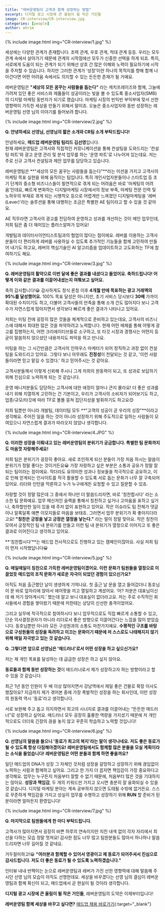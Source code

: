 ```yaml
---
title: "레버운영팀이 고객과 함께 성장하는 방법"
excerpt: 디지털 광고 시장에 큰 울림이 될 작은 거인들
image: CR-interview/CR-interview.jpg
categories: [people]
author: ahrim
---
```


{% include image.html img="CR-interview/1.jpg" %}

세상에는 다양한 관계가 존재합니다. 조력 관계, 우호 관계, 적대 관계 등등. 우리는 모두 관계 속에서 살아가기 때문에 관계의 시작점에선 모두가 신중한 선택을 하게 되죠. 특히, 서로에게 도움이 되는 관계가 되기 위해선 상호 간 많은 이해와 노력이 필요하기에 시작을 주저할 수 있습니다. 하지만 그러한 관계가 ‘성장’이란 하나의 목적지를 향해 함께 나아간다면 어떤 어려움 속에서도 의지할 수 있는 든든한 존재가 될 거예요.  

레버운영팀은 **"세상의 모든 꿈꾸는 사람들을 돕는다"** 라는 캐치프레이즈와 함께, 그늘에 가려져 있던 좋은 서비스와 제품들이 성공이라는 빛을 볼 수 있도록 중소사업자(SMB)의 디지털 마케팅 동반자가 되기로 했습니다. 마케팅 시장의 빈익빈 부익부에 맞서 선한 영향력이 가득한 세상을 만들기 위해서 말이죠. 오늘은 중소사업자와 동반 성장하는 레버운영팀 선영 님의 이야기를 들어보려 합니다.  

{% include image.html img="CR-interview/2.jpg" %}

**Q. 안녕하세요 선영님, 선영님의 짧은 소개와 CR팀 소개 부탁드립니다!**  

안녕하세요, **매드업 레버운영팀 팀리드 김선영**입니다.  
현재 레버운영팀은 고객사와 직접적인 커뮤니케이션을 통해 컨설팅을 도와드리는 '컨설팅 파트'와 광고 운영 관리 및 분석 업무를 하는 '운영 파트'로 나누어져 있는데요. 저는 주로 신규 고객사 컨설팅과 제안 업무를 담당하고 있습니다.  

레버운영팀은 **"세상의 모든 꿈꾸는 사람들을 돕는다"**라는 미션을 가지고 고객사의 마케팅 목표 실현을 위해 움직이는 팀입니다. 특히 개인사업자분들이나 스타트업 등 초기 단계의 중소형 비즈니스들이 필연적으로 겪게 되는 어려움은 바로 '마케팅의 어려움'인데요, 빠르게 변화하는 디지털마케팅 시장에서의 정보 부족, 마케팅 전문 인력 및 노하우의 부재로 겪게 되는 시행착오 등으로 어렵게만 느껴졌던 디지털마케팅을 '레버(Lever)'라는 솔루션을 통해 대행하는 조금은 특별한 AE 팀이라고 할 수 있을 것 같아요.  

AE 직무라면 고객사의 광고를 전담하여 운영하고 성과를 개선하는 것이 메인 업무인데, 저희 팀은 좀 더 재미있는 플러스알파가 있어요!  

개발팀과 데이터사이언티스트팀과의 협업이 많다는 점이에요. 레버를 이용하는 고객사분들이 더 편리하게 레버를 사용하실 수 있도록 추가적인 기능들을 함께 고민하여 만들어 내기도 하고요, 레버의 핵심기술인 AI 알고리즘을 업데이트하고 고도화하는 TF에 참여하기도 해요.  


{% include image.html img="CR-interview/3.jpg" %}


**Q. 레버운영팀의 활약으로 이번 달에 좋은 결과를 내셨다고 들었어요. 축하드립니다! 어떻게 이와 같은 결과를 이끌어내셨는지 여쭤보고 싶어요.**  

축하 감사합니다!😀 감사하게도 정식 론칭 이후 **4개월 만에 목표하는 광고 거래액의 95%를 달성했어요.** 100% 목표 달성은 아니지만, 초기 서비스 당시보다 **30배** 가까이 확대된 수치이기도 하고, 더불어 고객사들의 만족을 통해 소개 건도 많아지다 보니 고객 수가 자연스럽게 많아지면서 생각보다 빠르게 좋은 결과가 나타나고 있어요.  

저희는 미팅 전에 굉장히 많은 것들을 체계적으로 준비하고 있는데요, 고객사의 비즈니스에 대해서 최대한 많은 것을 파악하려고 노력합니다. 현재 어떤 매체를 통해 어떻게 광고를 집행하는지, 어떤 크리에이티브들로 소구하고, 또 타깃 시장과 경쟁사는 어떤지 등 굳이 말씀하지 않으셨던 내용까지도 파악을 하고 만나요.  

미팅을 하는 그 시간만큼은 고객사의 인하우스 마케터가 되어 정직하고 과장 없이 컨설팅을 도와드리고 있어요. 그렇다 보니 아무래도 **진정성**이 전달되는 것 같고, '이런 사람들이라면 믿고 맡길 수 있겠다.' 하고 믿어주시는 것 같아요.  

고객사분들께서 이렇게 신뢰해 주시니 그게 저희의 원동력이 되고, 또 성과로 보답하기 위해 진심으로 노력하게 되는 것 같습니다.  

운영 매니저분들도 담당하는 고객사에 대한 애정이 얼마나 큰지 몰라요! 더 좋은 성과를 내기 위해 치열하게 고민하는 건 기본이고, 우리가 고객사의 소비자가 되어보기도 하고, 업종/규모/타깃에 따라 TF로 똘똘 뭉쳐 집단지성을 발휘하기도 하고요😊  

저희 팀뿐만 아니라 개발팀, 데이터팀 모두 **"고객의 성공이 곧 우리의 성장"**이라고 생각해요. 주어진 일을 하는 것이 아니라 성장하기 위해 주도적으로 일하는 사람들이 모여있으니 자연스럽게 결과가 따라오지 않았나 생각합니다.  


{% include image.html img="CR-interview/4.JPG" %}


**Q. 이러한 성장을 이뤄내고 있는 레버운영팀의 분위기가 궁금합니다. 특별한 팀 문화까지도 마음껏 자랑해주세요!**  

저희 팀은 분위기가 굉장히 좋아요. 새로 조인하게 되신 분들이 가장 처음 하시는 말씀이 분위기가 정말 좋다는 것이거든요😀 가장 자랑하고 싶은 부분은 소통과 공유가 정말 잘 되는 팀이라는 점이에요. 작더라도 유의미한 성과나 정보들을 적극적으로 공유하고, 이로 인해 얻게되는 인사이트를 적극 활용할 수 있도록 서로 돕는 문화가 너무 잘 구축되어 있어요. 리더와 인턴을 막론하고 누가 누구에게든 요청할 수 있고 질문할 수 있죠.  

자랑할 것이 정말 많은데 그 중에서 하나만 더 말씀드리자면, 바로 '칭찬합시다' 라는 소소한 팀 문화예요. 업무 메신저인 슬랙을 통해서 칭찬하고 싶거나 고마움을 표하고 싶거나, 축하할만한 일이 있을 때 주저 없이 표현하고 있어요. 작은 이슈라도 팀 전체가 댓글이나 알록달록 예쁜 이모지들로 마음을 보태죠. 그러면서 업무 분위기가 확 좋아지더라고요! **"칭찬은 긍정을 낳고 긍정은 열정을 낳는다."** 라는 말이 정말 맞아요. 작은 칭찬이 모여서 긍정적인 팀 내 분위기를 만들고 이런 팀 내 분위기가 열정으로 이어지고 또 좋은 결과로 이어진다고 생각하고 있어요.

**'칭찬합시다'**는 매드업 전사적으로도 진행하고 있는 캠페인이잖아요. 사실 저희 팀이 먼저 시작했답니다😀


{% include image.html img="CR-interview/5.jpg" %}


**Q. 매일매일이 칭찬으로 가득한 레버운영팀이겠어요. 이런 문화가 팀원들을 열정으로 이끌었듯 매드업의 조직 문화가 새로운 자극이 되었던 경험이 있으신가요?**  

아직도 처음 출근했던 날이 생생하게 기억나요. 첫 출근 날 문을 열고 들어갔더니 동호님이 문 바로 앞자리에 앉아서 에어팟을 끼고 열일하고 계셨어요. ‘어? 저분은 대표님이신데 왜 저기 앉아계시지.’ 했는데 알고 보니 대표실이 없더라고요. 저는 주로 수직적인 회사들에서 경험을 쌓아왔기 때문에 저한테는 상당히 신선한 충격이었어요.  

그리고 실무에 적극적으로 참여하시다 보니 업무적으로도 직접 빠르게 소통할 수 있고, 단순 의사결정권자가 아니라 리더로서 좋은 방향으로 이끌어간다는 느낌을 많이 받았습니다. 동호님뿐만 아니라 모든 구성원과의 소통도 마찬가지예요. **수평적인 구조를 바탕으로 구성원들의 성장을 독려하고 이끄는 문화이기 때문에 저 스스로도 나태해지지 않기 위해 매일 자극받고 있는 것 같습니다.**  


**Q. 그렇다면 앞으로 선영님은 '매드러너'로서 어떤 성장을 하고 싶으신가요?**  

저는 제 개인 목표를 달성하는 데 급급한 성장은 하고 싶지 않아요.  

**동료들과 함께 동반 성장하는 것**이 매드러너로서 제가 성장하고자 하는 방향이라고 할 수 있을 것 같습니다.  

최근 1년 동안 인원이 두 배 이상 많아지면서 강남역에서 제일 좋은 건물로 확장 이사도 했잖아요? 지금까지 제가 겪어본 중에 가장 폭발적인 성장을 하는 회사인데, 이런 성장의 원동력 역시 '동료'라고 생각합니다.  

서로 보완해 주고 돕고 의지하면서 최고의 시너지로 결과를 이끌어내는 “든든한 매드러너”로 성장하고 싶어요. 매드러너 모두 굉장히 훌륭한 역량을 가지셨기 때문에 저 개인적으로도 더더욱 긴장의 끊을 놓지 않고 꾸준히 학습하고 노력할 것입니다!


{% include image.html img="CR-interview/6.jpg" %}


**Q. 선영님의 말씀을 들으니 '동료가 최고의 복지'라는 말이 생각나네요. 저도 좋은 동료가 될 수 있도록 항상 다짐해야겠어요! 레버운영팀에서도 함께할 많은 분들을 모실 계획이라는 소식을 들었습니다! 레버운영팀은 어떤 분들과 함께 하면 좋을까요?**  

일단 매드업의 DNA가 성장 그 자체인 것처럼 성장을 갈망하고 성장하기 위해 끊임없이 노력하는 사람과 함께하고 싶어요. 그리고 한 가지 더 꼽자면 책임감이 가장 중요하다고 생각해요. 업무는 누구든지 처음부터 잘할 수 없기 때문에, 처음부터 많은 것을 기대하지는 않아요. **성장과 책임감**, 두 개의 키워드만 가지고 오시면 충분히 잘 융화되실 수 있을 것 같습니다. 디지털 마케팅 분야는 계속 공부하지 않으면 도태될 수밖에 없거든요. 스스로 꾸준하게 책임감을 가지고 성실히 업무를 수행하고 성장하기 위해 **RUN** 할 준비가 된 분이라면 얼마든지 환영입니다!  


{% include image.html img="CR-interview/7.jpg" %}


**Q. 마지막으로 팀원들에게 한 마디 부탁드립니다.**  

고객사가 많아지면서 굉장히 바쁜 하루의 연속이지만 지친 내색 없이 각자 자리에서 최선을 다하는 모습 정말 멋져요! 감사한 점도 너무 많고 팀원분들도 많아서 하나하나 말씀드리자면 너무 길어질 것 같네요.  

거두절미하고!😀 **"여러분과 함께할 수 있어서 영광이고 제 동료가 되어주셔서 진심으로 감사드립니다. 저도 더 좋은 동료가 될 수 있도록 노력하겠습니다."**


인터뷰 내내 반짝이는 눈으로 레버운영팀과 레버가 가진 선한 영향력에 대해 말씀해 주시던 선영 님의 모습이 아직도 선명한데요. 세상을 바꾸겠다는 선영 님의 결심이 레버운영팀과 함께 확신이 되고, 매드업에서 곧 현실이 될 것이라 생각합니다.  

**디지털 광고 시장에 큰 울림이 될 작은 거인들**, 레버운영팀의 도약은 이제부터입니다! 


**레버운영팀 함께 세상을 바꾸고 싶다면?** [매드업 채용 바로가기](https://recruit.madup.com){:target="_blank"}
